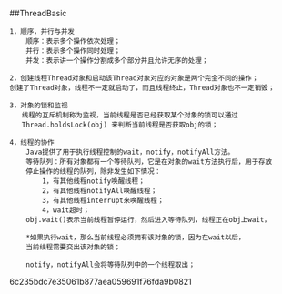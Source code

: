 ##ThreadBasic

    1，顺序，并行与并发
        顺序：表示多个操作依次处理；
        并行：表示多个操作同时处理；
        并发：表示讲一个操作分割成多个部分并且允许无序的处理；

    2，创建线程Thread对象和启动该Thread对象对应的对象是两个完全不同的操作；
    创建了Thread对象，线程不一定就启动了，而且线程终止，Thread对象也不一定销毁；

    3，对象的锁和监视
       线程的互斥机制称为监视，当前线程是否已经获取某个对象的锁可以通过
       Thread.holdsLock(obj) 来判断当前线程是否获取obj的锁；

    4，线程的协作
        Java提供了用于执行线程控制的wait，notify，notifyAll方法。
        等待队列：所有对象都有一个等待队列，它是在对象的wait方法执行后，用于存放
        停止操作的线程的队列，除非发生如下情况：
            1，有其他线程notify唤醒线程；
            2，有其他线程notifyAll唤醒线程；
            3，有其他线程interrupt来唤醒线程；
            4，wait超时；
        obj.wait()表示当前线程暂停运行，然后进入等待队列，线程正在obj上wait，

        *如果执行wait，那么当前线程必须拥有该对象的锁，因为在wait以后，
        当前线程需要交出该对象的锁；

        notify，notifyAll会将等待队列中的一个线程取出；

6c235bdc7e35061b877aea059691f76fda9b0821

